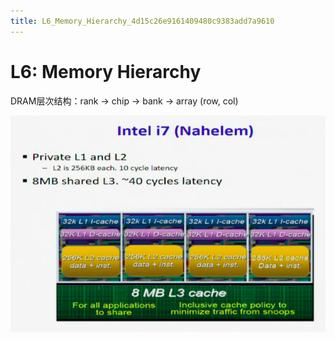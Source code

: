 ```yaml
---
title: L6_Memory_Hierarchy_4d15c26e9161409480c9383add7a9610
---
```


# L6: Memory Hierarchy

DRAM层次结构：rank → chip → bank → array (row, col)

[](https://www.cnblogs.com/mikewolf2002/archive/2012/11/13/2768804.html)

![2022-05-02_11-22-18](assets/2022-05-02_11-22-18.png)